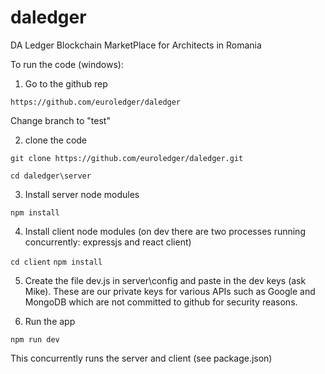 # daledger
DA Ledger Blockchain MarketPlace for Architects in Romania

To run the code (windows):

1. Go to the github rep

`https://github.com/euroledger/daledger`

Change branch to "test"

2. clone the code

`git clone https://github.com/euroledger/daledger.git`

`cd daledger\server`

3. Install server node modules

`npm install`

4. Install client node modules (on dev there are two processes running concurrently: expressjs and react client)

`cd client`
`npm install` 

5. Create the file dev.js in server\config and paste in the dev keys (ask Mike).
These are our private keys for various APIs such as Google and MongoDB which are not committed to github for security reasons.

6. Run the app

`npm run dev`

This concurrently runs the server and client (see package.json)






